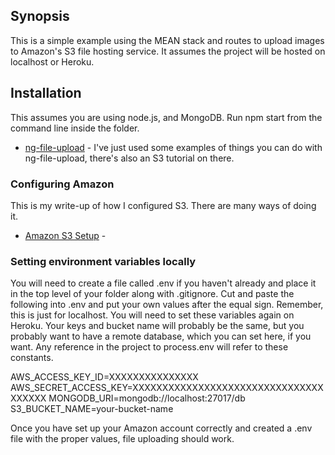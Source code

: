 ## Synopsis

This is a simple example using the MEAN stack and routes to upload images to Amazon's S3 file hosting service. It assumes the project will be hosted on localhost or Heroku.

## Installation

This assumes you are using node.js, and MongoDB. Run npm start from the command line inside the folder.

- [ng-file-upload](https://github.com/danialfarid/ng-file-upload/blob/master/README.md) -
I've just used some examples of things you can do with ng-file-upload, there's also an S3 tutorial on there.

### Configuring Amazon
This is my write-up of how I configured S3. There are many ways of doing it.
- [Amazon S3 Setup](https://docs.google.com/document/d/1ksMWwm0hxe6UWmH0fEqVsS6fr8UxBwIFvEVPvVoE4og) -

### Setting environment variables locally

You will need to create a file called .env if you haven't already and place it in the top level of your folder along with .gitignore. Cut and paste the following into .env and put your own values after the equal sign. Remember, this is just for localhost. You will need to set these variables again on Heroku. Your keys and bucket name will probably be the same, but you probably want to have a remote database, which you can set here, if you want. Any reference in the project to process.env will refer to these constants.

AWS_ACCESS_KEY_ID=XXXXXXXXXXXXXXX
AWS_SECRET_ACCESS_KEY=XXXXXXXXXXXXXXXXXXXXXXXXXXXXXXXXXXXXXX
MONGODB_URI=mongodb://localhost:27017/db
S3_BUCKET_NAME=your-bucket-name

Once you have set up your Amazon account correctly and created a .env file with the proper values, file uploading should work.
